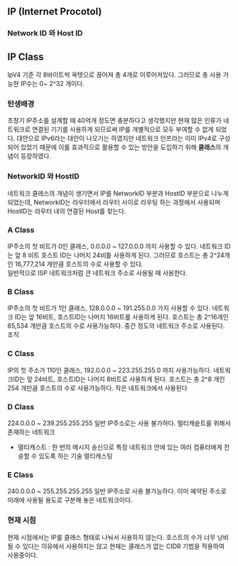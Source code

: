 ## IP (Internet Procotol)

### Network ID 와 Host ID

## IP Class
IpV4 기준 각 8바이트씩 옥텟으로 끊어져 총 4개로 이루어져있다. 그러므로 총 사용 가능한 IP수는 0~ 2^32 개이다.

### 탄생배경
초창기 IP주소를 설계할 때 40억개 정도면 충분하다고 생각했지만 현재 많은 인류가 네트워크로 연결된 기기를 사용하게 되므로써 IP를 개별적으로 모두 부여할 수 없게 되었다. 대안으로 IPv6라는 대안이 나오기는 하였지만 네트워크 인프라는 이미 IPv4로 구성되어 있었기 때문에 이를 효과적으로 활용할 수 있는 방안을 도입하기 위해 **클래스**의 개념이 등장하였다.

### NetworkID 와 HostID
네트워크 클래스의 개념이 생기면서 IP를 NetworkID 부분과 HostID 부분으로 나누게 되었는데, NetworkID는 라우터에서 라우터 사이로 라우팅 하는 과정에서 사용되며 HostID는 라우터 내의 연결된 Host를 찾는다.


### A Class
IP주소의 첫 비트가 0인 클래스, 0.0.0.0 ~ 127.0.0.0 까지 사용할 수 있다. 네트워크 ID는 앞 8 비트 호스트 ID는 나머지 24비틑 사용하게 된다. 그러므로 호스트는 총 2^24개인 16,777,214 개만큼 호스트의 수로 사용할 수 있다.  
일반적으로 ISP 네트워크처럼 큰 네트워크 주소로 사용될 때 사용한다.

### B Class
IP주소의 첫 비트가 1인 클래스, 128.0.0.0 ~ 191.255.0.0 가지 사용할 수 있다. 네트워크 ID는 앞 16비트, 호스트ID는 나머지 16비트를 사용하게 된다. 호스트는 총 2^16개인 65,534 개만큼 호스트의 수로 사용가능하다.
중간 정도의 네트워크 주소로 사용된다. 조직 

### C Class
IP의 첫 주소가 110인 클래스, 192.0.0.0 ~ 223.255.255.0 까지 사용가능하다. 네트워크ID는 앞 24비트, 호스트ID는 나머지 8비트로 사용하게 된다. 호스트는 총 2^8 개인 254 개만큼 호스트의 수로 사용가능하다.
작은 네트워크에서 사용된다

### D Class
224.0.0.0 ~ 239.255.255.255 일반 IP주소로는 사용 불가하다. 멀티캐슽트를 위해서 존재하는 네트워크
* 멀티캐스트 : 한 번의 메시지 송신으로 특정 네트워크 안에 있는 여러 컴퓨터에게 전송할 수 있도록 하는 기술
멀티캐스팅

### E Class
240.0.0.0 ~ 255.255.255.255 일반 IP주소로 사용 불가능하다. 이미 예약된 주소로 미래에 사용될 용도로 구분해 놓은 네트워크이다.

### 현재 시점
현재 시점에서는 IP를 클래스 형태로 나눠서 사용하지 않는다. 호스트의 수가 너무 낭비 될 수 있다는 이유에서 사용하지는 않고 현재는 클래스가 없는 CIDR 기법을 적용하여 사용중이다.


